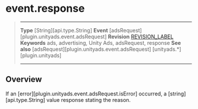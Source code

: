 # event.response

> --------------------- ------------------------------------------------------------------------------------------
> __Type__              [String][api.type.String]
> __Event__             [adsRequest][plugin.unityads.event.adsRequest]
> __Revision__          [REVISION_LABEL](REVISION_URL)
> __Keywords__          ads, advertising, Unity Ads, adsRequest, response
> __See also__			[adsRequest][plugin.unityads.event.adsRequest]
>						[unityads.*][plugin.unityads]
> --------------------- ------------------------------------------------------------------------------------------

## Overview

If an [error][plugin.unityads.event.adsRequest.isError] occurred, a [string][api.type.String] value response stating the reason.